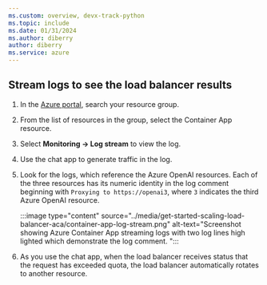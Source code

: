 ```yaml
---
ms.custom: overview, devx-track-python
ms.topic: include
ms.date: 01/31/2024
ms.author: diberry
author: diberry
ms.service: azure
---
```



## Stream logs to see the load balancer results

1. In the [Azure portal](https://portal.azure.com), search your resource group. 
1. From the list of resources in the group, select the Container App resource.
1. Select **Monitoring -> Log stream** to view the log.
1. Use the chat app to generate traffic in the log. 
1. Look for the logs, which reference the Azure OpenAI resources. Each of the three resources has its numeric identity in the log comment beginning with `Proxying to https://openai3`, where `3` indicates the third Azure OpenAI resource.

    :::image type="content" source="../media/get-started-scaling-load-balancer-aca/container-app-log-stream.png" alt-text="Screenshot showing Azure Container App streaming logs with two log lines high lighted which demonstrate the log comment. ":::

1. As you use the chat app, when the load balancer receives status that the request has exceeded quota, the load balancer automatically rotates to another resource.
